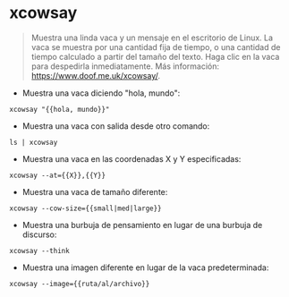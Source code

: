 # xcowsay

> Muestra una linda vaca y un mensaje en el escritorio de Linux.
> La vaca se muestra por una cantidad fija de tiempo, o una cantidad de tiempo calculado a partir del tamaño del texto. Haga clic en la vaca para despedirla inmediatamente.
> Más información: <https://www.doof.me.uk/xcowsay/>.

- Muestra una vaca diciendo "hola, mundo":

`xcowsay "{{hola, mundo}}"`

- Muestra una vaca con salida desde otro comando:

`ls | xcowsay`

- Muestra una vaca en las coordenadas X y Y especificadas:

`xcowsay --at={{X}},{{Y}}`

- Muestra una vaca de tamaño diferente:

`xcowsay --cow-size={{small|med|large}}`

- Muestra una burbuja de pensamiento en lugar de una burbuja de discurso:

`xcowsay --think`

- Muestra una imagen diferente en lugar de la vaca predeterminada:

`xcowsay --image={{ruta/al/archivo}}`
